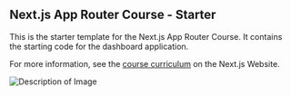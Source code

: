 ## Next.js App Router Course - Starter

This is the starter template for the Next.js App Router Course. It contains the starting code for the dashboard application.

For more information, see the [course curriculum](https://nextjs.org/learn) on the Next.js Website.

![Description of Image](https://i.pinimg.com/enabled_lo_mid/736x/7e/ee/1c/7eee1ca0ed73c0875712667e6352363c.jpg)
